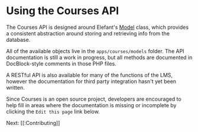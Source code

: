 # Using the Courses API

The Courses API is designed around Elefant's [Model](http://api.elefantcms.com/visor/lib/Model)
class, which provides a consistent abstraction around storing and retrieving
info from the database.

All of the available objects live in the `apps/courses/models` folder. The API
documentation is still a work in progress, but all methods are documented in
DocBlock-style comments in those PHP files.

A RESTful API is also available for many of the functions of the LMS, however
the documentation for third party integration hasn't yet been written.

Since Courses is an open source project, developers are encouraged to help fill in areas
where the documentation is missing or incomplete by clicking the `Edit this page`
link below.

Next: [[:Contributing]]